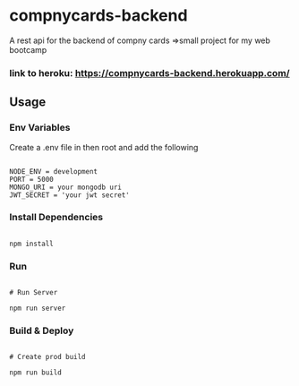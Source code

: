 # compnycards-backend
  A rest api for the backend of compny cards =>small project for my web bootcamp

### link to heroku: https://compnycards-backend.herokuapp.com/

## Usage

### Env Variables

Create a .env file in then root and add the following

```

NODE_ENV = development
PORT = 5000
MONGO_URI = your mongodb uri
JWT_SECRET = 'your jwt secret'

```
### Install Dependencies

```

npm install

```
### Run
```

# Run Server

npm run server

```
### Build & Deploy

```

# Create prod build

npm run build

```
